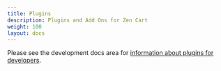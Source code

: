 ```yaml
---
title: Plugins
description: Plugins and Add Ons for Zen Cart 
weight: 100 
layout: docs
---
```


Please see the development docs area for [information about plugins for developers](/dev/plugins). 


